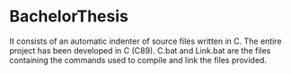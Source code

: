 # BachelorThesis
It consists of an automatic indenter of source files written in C.
The entire project has been developed in C (C89).
C.bat and Link.bat are the files containing the commands used to compile and link the files provided.
